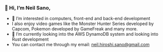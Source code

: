 ### 👋 Hi, I’m Neil Sano, 
- 👀 I’m interested in computers, front-end and back-end development
- I also enjoy video games like the Monster Hunter Series developed by Capcom, Pokemon developed by GameFreak
and many more.
- 🌱 I’m currently looking into the AWS DynamoDB system and looking into Rust development
- You can contact me through my email: neil.hiroshi.sano@gmail.com

